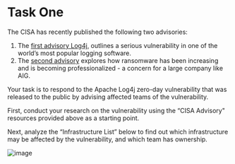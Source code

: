 # Task One

The CISA has recently published the following two advisories:
1. The [first advisory Log4j](https://www.cisa.gov/news-events/cybersecurity-advisories/aa21-356a), outlines a serious vulnerability in one of the world’s most popular logging software.
2. The [second advisory](https://www.cisa.gov/news-events/news/cisa-fbi-nsa-and-international-partners-issue-advisory-ransomware-trends-2021) explores how ransomware has been increasing and is becoming professionalized - a concern for a large company like AIG.
   
Your task is to respond to the Apache Log4j zero-day vulnerability that was released to the public by advising affected teams of the vulnerability. 

First, conduct your research on the vulnerability using the “CISA Advisory" resources provided above as a starting point.

Next, analyze the “Infrastructure List” below to find out which infrastructure may be affected by the vulnerability, and which team has ownership.

![image](https://github.com/user-attachments/assets/b5a6bcc5-06e3-4b9d-81f4-21300d543115)
